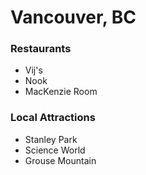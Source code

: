 # Vancouver, BC

### Restaurants

- Vij's
- Nook
- MacKenzie Room

### Local Attractions

- Stanley Park
- Science World
- Grouse Mountain

